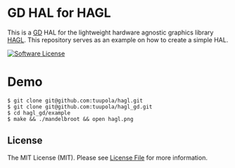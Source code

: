 # GD HAL for HAGL

This is a [GD](https://libgd.github.io/) HAL for the lightweight hardware agnostic graphics library [HAGL](https://github.com/tuupola/hagl). This repository serves as an example on how to create a simple HAL.


[![Software License](https://img.shields.io/badge/license-MIT-brightgreen.svg?style=flat-square)](LICENSE.md)

# Demo

```
$ git clone git@github.com:tuupola/hagl.git
$ git clone git@github.com:tuupola/hagl_gd.git
$ cd hagl_gd/example
$ make && ./mandelbroot && open hagl.png
```

## License

The MIT License (MIT). Please see [License File](LICENSE.txt) for more information.
